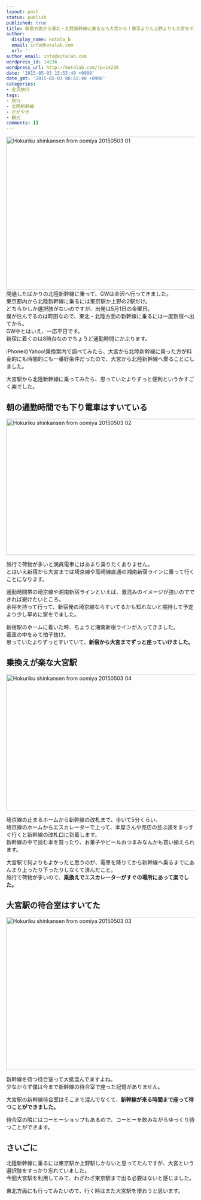 ```yaml
---
layout: post
status: publish
published: true
title: 新宿方面から東北・北陸新幹線に乗るなら大宮から！東京よりも上野よりも大宮をオススメする理由
author:
  display_name: kotala_b
  email: info@kotalab.com
  url: ''
author_email: info@kotalab.com
wordpress_id: 14236
wordpress_url: http://kotalab.com/?p=14236
date: '2015-05-03 15:55:40 +0900'
date_gmt: '2015-05-03 06:55:40 +0900'
categories:
- 金沢旅行
tags:
- 旅行
- 北陸新幹線
- かがやき
- 観光
comments: []
---
```

<p><img src="http://kotalab.com/wp-content/uploads/2015/05/hokuriku-shinkansen-from-oomiya_20150503_01.jpg" alt="Hokuriku shinkansen from oomiya 20150503 01" width="546" height ="409" class="aligncenter size-large" /><br />
開通したばかりの北陸新幹線に乗って、GWは金沢へ行ってきました。<br />
東京都内から北陸新幹線に乗るには東京駅か上野の2駅だけ。<br />
どちらかしか選択肢がないのですが、出発は5月1日の金曜日。<br />
僕が住んでるのは町田なので、東北・北陸方面の新幹線に乗るには一度新宿へ出てから。<br />
GW中とはいえ、一応平日です。<br />
新宿に着くのは8時台なのでちょうど通勤時間にかぶります。</p>
<p>iPhoneのYahoo!乗換案内で調べてみたら、大宮から北陸新幹線に乗った方が料金的にも時間的にも一番好条件だったので、大宮から北陸新幹線へ乗ることにしました。</p>
<p>大宮駅から北陸新幹線に乗ってみたら、思っていたよりずっと便利というかすごく楽でした。</p>
<p><!--more--></p>
<h2>朝の通勤時間でも下り電車はすいている</h2>
<p><img src="http://kotalab.com/wp-content/uploads/2015/05/hokuriku-shinkansen-from-oomiya_20150503_02.jpg" alt="Hokuriku shinkansen from oomiya 20150503 02" width="546" height ="364" class="aligncenter size-large" /></p>
<p>旅行で荷物が多いと満員電車にはあまり乗りたくありません。<br />
とはいえ新宿から大宮までは埼京線や高崎線直通の湘南新宿ラインに乗って行くことになります。</p>
<p>通勤時間帯の埼京線や湘南新宿ラインといえば、激混みのイメージが強いのでできれば避けたいところ。<br />
余裕を持って行って、新宿発の埼京線ならすいてるかも知れないと期待して予定より少し早めに家をでました。</p>
<p>新宿駅のホームに着いた時、ちょうど湘南新宿ラインが入ってきました。<br />
電車の中をみて拍子抜け。<br />
思っていたよりずっとすいていて、<strong>新宿から大宮までずっと座っていけました。</strong></p>
<h2>乗換えが楽な大宮駅</h2>
<p><img src="http://kotalab.com/wp-content/uploads/2015/05/hokuriku-shinkansen-from-oomiya_20150503_04.jpg" alt="Hokuriku shinkansen from oomiya 20150503 04" width="546" height ="364" class="aligncenter size-large" /></p>
<p>埼京線の止まるホームから新幹線の改札まで、歩いて5分くらい。<br />
埼京線のホームからエスカレーターで上って、本屋さんや売店の並ぶ道をまっすぐ行くと新幹線の改札口に到着します。<br />
新幹線の中で読む本を買ったり、お菓子やビールおつまみなんかも買い揃えられます。</p>
<p>大宮駅で何よりもよかったと思うのが、電車を降りてから新幹線へ乗るまでにあんまり上ったり下ったりしなくて済んだこと。<br />
旅行で荷物が多いので、<strong>乗換えでエスカレーターがすぐの場所にあって楽でした。</strong></p>
<h2>大宮駅の待合室はすいてた</h2>
<p><img src="http://kotalab.com/wp-content/uploads/2015/05/hokuriku-shinkansen-from-oomiya_20150503_03.jpg" alt="Hokuriku shinkansen from oomiya 20150503 03" width="546" height ="409" class="aligncenter size-large" /></p>
<p>新幹線を待つ待合室って大抵混んでますよね。<br />
少なからず僕は今まで新幹線の待合室で座った記憶がありません。</p>
<p>大宮駅の新幹線待合室はそこまで混んでなくて、<strong>新幹線が来る時間まで座って待つことができました。</strong></p>
<p>待合室の隣にはコーヒーショップもあるので、コーヒーを飲みながらゆっくり待つことができます。</p>
<h2>さいごに</h2>
<p>北陸新幹線に乗るには東京駅か上野駅しかないと思ってたんですが、大宮という選択肢をすっかり忘れていました。<br />
今回大宮駅を利用してみて、わざわざ東京駅まで出る必要はないと感じました。</p>
<p>東北方面にも行ってみたいので、行く時はまた大宮駅を使おうと思います。</p>
